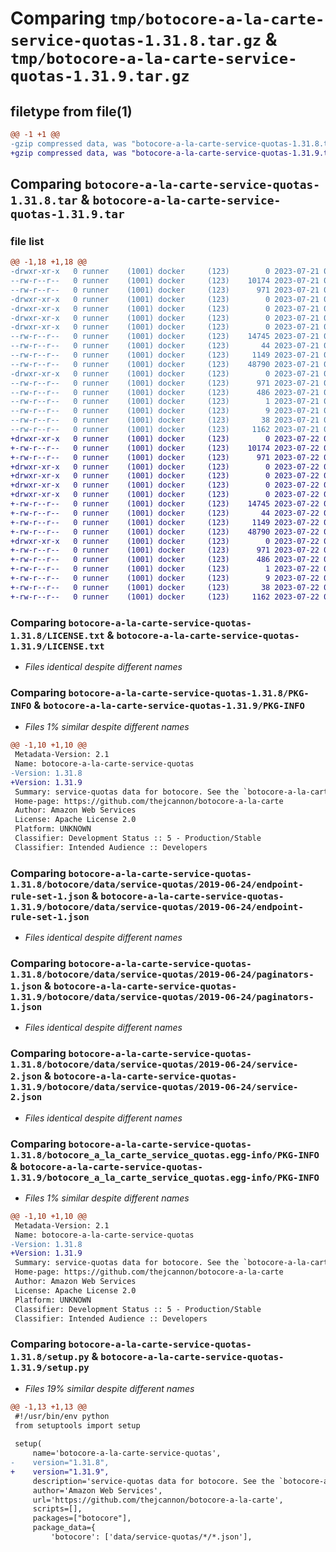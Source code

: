 # Comparing `tmp/botocore-a-la-carte-service-quotas-1.31.8.tar.gz` & `tmp/botocore-a-la-carte-service-quotas-1.31.9.tar.gz`

## filetype from file(1)

```diff
@@ -1 +1 @@
-gzip compressed data, was "botocore-a-la-carte-service-quotas-1.31.8.tar", last modified: Fri Jul 21 01:21:58 2023, max compression
+gzip compressed data, was "botocore-a-la-carte-service-quotas-1.31.9.tar", last modified: Sat Jul 22 01:20:59 2023, max compression
```

## Comparing `botocore-a-la-carte-service-quotas-1.31.8.tar` & `botocore-a-la-carte-service-quotas-1.31.9.tar`

### file list

```diff
@@ -1,18 +1,18 @@
-drwxr-xr-x   0 runner    (1001) docker     (123)        0 2023-07-21 01:21:58.595603 botocore-a-la-carte-service-quotas-1.31.8/
--rw-r--r--   0 runner    (1001) docker     (123)    10174 2023-07-21 01:21:58.000000 botocore-a-la-carte-service-quotas-1.31.8/LICENSE.txt
--rw-r--r--   0 runner    (1001) docker     (123)      971 2023-07-21 01:21:58.595603 botocore-a-la-carte-service-quotas-1.31.8/PKG-INFO
-drwxr-xr-x   0 runner    (1001) docker     (123)        0 2023-07-21 01:21:58.595603 botocore-a-la-carte-service-quotas-1.31.8/botocore/
-drwxr-xr-x   0 runner    (1001) docker     (123)        0 2023-07-21 01:21:58.595603 botocore-a-la-carte-service-quotas-1.31.8/botocore/data/
-drwxr-xr-x   0 runner    (1001) docker     (123)        0 2023-07-21 01:21:58.595603 botocore-a-la-carte-service-quotas-1.31.8/botocore/data/service-quotas/
-drwxr-xr-x   0 runner    (1001) docker     (123)        0 2023-07-21 01:21:58.595603 botocore-a-la-carte-service-quotas-1.31.8/botocore/data/service-quotas/2019-06-24/
--rw-r--r--   0 runner    (1001) docker     (123)    14745 2023-07-21 01:21:06.000000 botocore-a-la-carte-service-quotas-1.31.8/botocore/data/service-quotas/2019-06-24/endpoint-rule-set-1.json
--rw-r--r--   0 runner    (1001) docker     (123)       44 2023-07-21 01:21:06.000000 botocore-a-la-carte-service-quotas-1.31.8/botocore/data/service-quotas/2019-06-24/examples-1.json
--rw-r--r--   0 runner    (1001) docker     (123)     1149 2023-07-21 01:21:06.000000 botocore-a-la-carte-service-quotas-1.31.8/botocore/data/service-quotas/2019-06-24/paginators-1.json
--rw-r--r--   0 runner    (1001) docker     (123)    48790 2023-07-21 01:21:06.000000 botocore-a-la-carte-service-quotas-1.31.8/botocore/data/service-quotas/2019-06-24/service-2.json
-drwxr-xr-x   0 runner    (1001) docker     (123)        0 2023-07-21 01:21:58.595603 botocore-a-la-carte-service-quotas-1.31.8/botocore_a_la_carte_service_quotas.egg-info/
--rw-r--r--   0 runner    (1001) docker     (123)      971 2023-07-21 01:21:58.000000 botocore-a-la-carte-service-quotas-1.31.8/botocore_a_la_carte_service_quotas.egg-info/PKG-INFO
--rw-r--r--   0 runner    (1001) docker     (123)      486 2023-07-21 01:21:58.000000 botocore-a-la-carte-service-quotas-1.31.8/botocore_a_la_carte_service_quotas.egg-info/SOURCES.txt
--rw-r--r--   0 runner    (1001) docker     (123)        1 2023-07-21 01:21:58.000000 botocore-a-la-carte-service-quotas-1.31.8/botocore_a_la_carte_service_quotas.egg-info/dependency_links.txt
--rw-r--r--   0 runner    (1001) docker     (123)        9 2023-07-21 01:21:58.000000 botocore-a-la-carte-service-quotas-1.31.8/botocore_a_la_carte_service_quotas.egg-info/top_level.txt
--rw-r--r--   0 runner    (1001) docker     (123)       38 2023-07-21 01:21:58.595603 botocore-a-la-carte-service-quotas-1.31.8/setup.cfg
--rw-r--r--   0 runner    (1001) docker     (123)     1162 2023-07-21 01:21:58.000000 botocore-a-la-carte-service-quotas-1.31.8/setup.py
+drwxr-xr-x   0 runner    (1001) docker     (123)        0 2023-07-22 01:20:59.269444 botocore-a-la-carte-service-quotas-1.31.9/
+-rw-r--r--   0 runner    (1001) docker     (123)    10174 2023-07-22 01:20:59.000000 botocore-a-la-carte-service-quotas-1.31.9/LICENSE.txt
+-rw-r--r--   0 runner    (1001) docker     (123)      971 2023-07-22 01:20:59.269444 botocore-a-la-carte-service-quotas-1.31.9/PKG-INFO
+drwxr-xr-x   0 runner    (1001) docker     (123)        0 2023-07-22 01:20:59.265444 botocore-a-la-carte-service-quotas-1.31.9/botocore/
+drwxr-xr-x   0 runner    (1001) docker     (123)        0 2023-07-22 01:20:59.265444 botocore-a-la-carte-service-quotas-1.31.9/botocore/data/
+drwxr-xr-x   0 runner    (1001) docker     (123)        0 2023-07-22 01:20:59.265444 botocore-a-la-carte-service-quotas-1.31.9/botocore/data/service-quotas/
+drwxr-xr-x   0 runner    (1001) docker     (123)        0 2023-07-22 01:20:59.265444 botocore-a-la-carte-service-quotas-1.31.9/botocore/data/service-quotas/2019-06-24/
+-rw-r--r--   0 runner    (1001) docker     (123)    14745 2023-07-22 01:20:09.000000 botocore-a-la-carte-service-quotas-1.31.9/botocore/data/service-quotas/2019-06-24/endpoint-rule-set-1.json
+-rw-r--r--   0 runner    (1001) docker     (123)       44 2023-07-22 01:20:09.000000 botocore-a-la-carte-service-quotas-1.31.9/botocore/data/service-quotas/2019-06-24/examples-1.json
+-rw-r--r--   0 runner    (1001) docker     (123)     1149 2023-07-22 01:20:09.000000 botocore-a-la-carte-service-quotas-1.31.9/botocore/data/service-quotas/2019-06-24/paginators-1.json
+-rw-r--r--   0 runner    (1001) docker     (123)    48790 2023-07-22 01:20:09.000000 botocore-a-la-carte-service-quotas-1.31.9/botocore/data/service-quotas/2019-06-24/service-2.json
+drwxr-xr-x   0 runner    (1001) docker     (123)        0 2023-07-22 01:20:59.269444 botocore-a-la-carte-service-quotas-1.31.9/botocore_a_la_carte_service_quotas.egg-info/
+-rw-r--r--   0 runner    (1001) docker     (123)      971 2023-07-22 01:20:59.000000 botocore-a-la-carte-service-quotas-1.31.9/botocore_a_la_carte_service_quotas.egg-info/PKG-INFO
+-rw-r--r--   0 runner    (1001) docker     (123)      486 2023-07-22 01:20:59.000000 botocore-a-la-carte-service-quotas-1.31.9/botocore_a_la_carte_service_quotas.egg-info/SOURCES.txt
+-rw-r--r--   0 runner    (1001) docker     (123)        1 2023-07-22 01:20:59.000000 botocore-a-la-carte-service-quotas-1.31.9/botocore_a_la_carte_service_quotas.egg-info/dependency_links.txt
+-rw-r--r--   0 runner    (1001) docker     (123)        9 2023-07-22 01:20:59.000000 botocore-a-la-carte-service-quotas-1.31.9/botocore_a_la_carte_service_quotas.egg-info/top_level.txt
+-rw-r--r--   0 runner    (1001) docker     (123)       38 2023-07-22 01:20:59.269444 botocore-a-la-carte-service-quotas-1.31.9/setup.cfg
+-rw-r--r--   0 runner    (1001) docker     (123)     1162 2023-07-22 01:20:59.000000 botocore-a-la-carte-service-quotas-1.31.9/setup.py
```

### Comparing `botocore-a-la-carte-service-quotas-1.31.8/LICENSE.txt` & `botocore-a-la-carte-service-quotas-1.31.9/LICENSE.txt`

 * *Files identical despite different names*

### Comparing `botocore-a-la-carte-service-quotas-1.31.8/PKG-INFO` & `botocore-a-la-carte-service-quotas-1.31.9/PKG-INFO`

 * *Files 1% similar despite different names*

```diff
@@ -1,10 +1,10 @@
 Metadata-Version: 2.1
 Name: botocore-a-la-carte-service-quotas
-Version: 1.31.8
+Version: 1.31.9
 Summary: service-quotas data for botocore. See the `botocore-a-la-carte` package for more info.
 Home-page: https://github.com/thejcannon/botocore-a-la-carte
 Author: Amazon Web Services
 License: Apache License 2.0
 Platform: UNKNOWN
 Classifier: Development Status :: 5 - Production/Stable
 Classifier: Intended Audience :: Developers
```

### Comparing `botocore-a-la-carte-service-quotas-1.31.8/botocore/data/service-quotas/2019-06-24/endpoint-rule-set-1.json` & `botocore-a-la-carte-service-quotas-1.31.9/botocore/data/service-quotas/2019-06-24/endpoint-rule-set-1.json`

 * *Files identical despite different names*

### Comparing `botocore-a-la-carte-service-quotas-1.31.8/botocore/data/service-quotas/2019-06-24/paginators-1.json` & `botocore-a-la-carte-service-quotas-1.31.9/botocore/data/service-quotas/2019-06-24/paginators-1.json`

 * *Files identical despite different names*

### Comparing `botocore-a-la-carte-service-quotas-1.31.8/botocore/data/service-quotas/2019-06-24/service-2.json` & `botocore-a-la-carte-service-quotas-1.31.9/botocore/data/service-quotas/2019-06-24/service-2.json`

 * *Files identical despite different names*

### Comparing `botocore-a-la-carte-service-quotas-1.31.8/botocore_a_la_carte_service_quotas.egg-info/PKG-INFO` & `botocore-a-la-carte-service-quotas-1.31.9/botocore_a_la_carte_service_quotas.egg-info/PKG-INFO`

 * *Files 1% similar despite different names*

```diff
@@ -1,10 +1,10 @@
 Metadata-Version: 2.1
 Name: botocore-a-la-carte-service-quotas
-Version: 1.31.8
+Version: 1.31.9
 Summary: service-quotas data for botocore. See the `botocore-a-la-carte` package for more info.
 Home-page: https://github.com/thejcannon/botocore-a-la-carte
 Author: Amazon Web Services
 License: Apache License 2.0
 Platform: UNKNOWN
 Classifier: Development Status :: 5 - Production/Stable
 Classifier: Intended Audience :: Developers
```

### Comparing `botocore-a-la-carte-service-quotas-1.31.8/setup.py` & `botocore-a-la-carte-service-quotas-1.31.9/setup.py`

 * *Files 19% similar despite different names*

```diff
@@ -1,13 +1,13 @@
 #!/usr/bin/env python
 from setuptools import setup
 
 setup(
     name='botocore-a-la-carte-service-quotas',
-    version="1.31.8",
+    version="1.31.9",
     description='service-quotas data for botocore. See the `botocore-a-la-carte` package for more info.',
     author='Amazon Web Services',
     url='https://github.com/thejcannon/botocore-a-la-carte',
     scripts=[],
     packages=["botocore"],
     package_data={
         'botocore': ['data/service-quotas/*/*.json'],
```

